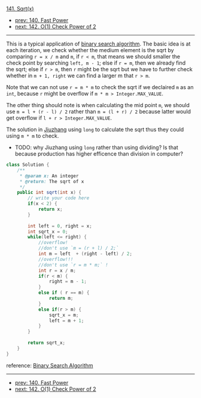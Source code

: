 [141. Sqrt(x)](http://www.lintcode.com/problem/sqrtx)

- [prev: 140. Fast Power](140-fast-power.md)
- [next: 142. O(1) Check Power of 2](142-o1-check-power-of-2.md)

---

This is a typical application of [binary search algorithm](https://en.wikipedia.org/wiki/Binary_search_algorithm). The basic idea is at each iteration, we check whether the medium element is the sqrt by comparing `r = x / m` and `m`, if `r < m`, that means we should smaller the check point by searching `left, m - 1`; else if `r = m`, then we already find the sqrt; else if `r > m`, then `r` might be the sqrt but we have to further check whether in `m + 1, right` we can find a larger m that  `r > m`.

Note that we can not use `r = m * m` to check the sqrt if we declaired `m` as an `int`, because `r` might be overflow if `m * m > Integer.MAX_VALUE`.

The other thing should note is when calculating the mid point `m`, we should use `m = l + (r - l) / 2` rather than `m = (l + r) / 2` because latter would get overflow if `l + r > Integer.MAX_VALUE`.

The solution in [Jiuzhang](http://www.jiuzhang.com/solutions/sqrtx/) using `long` to calculate the sqrt thus they could using `m * m` to check. 

- TODO: why Jiuzhang using `long` rather than using dividing? Is that because production has higher efficence than division in computer?

```java
class Solution {
    /**
     * @param x: An integer
     * @return: The sqrt of x
     */
    public int sqrt(int x) {
        // write your code here
        if(x < 2) {
            return x;
        }
        
        int left = 0, right = x;
        int sqrt_x = 0;
        while(left <= right) {
            //overflow!
            //don't use `m = (r + l) / 2;`
            int m = left  + (right - left) / 2;
            //overflow!!!
            //don't use `r = m * m;` !
            int r = x / m;
            if(r < m) {
                right = m - 1;
            } 
            else if ( r == m) {
                return m;
            } 
            else if(r > m) {
                sqrt_x = m;
                left = m + 1;
            }
        }
        
        return sqrt_x;
    }
}
```

reference: [Binary Search Algorithm](https://en.wikipedia.org/wiki/Binary_search_algorithm)

---

- [prev: 140. Fast Power](140-fast-power.md)
- [next: 142. O(1) Check Power of 2](142-o1-check-power-of-2.md)
